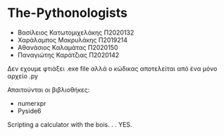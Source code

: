 # The-Pythonologists

- Βασίλειος Κατωτομιχελάκης Π2020132
- Χαράλαμπος Μακρυλάκης Π2019214
- Αθανάσιος Καλαμάτας Π2020150
- Παναγιώτης Καράτζιας Π2020142

Δεν εχουμε φτιάξει .exe file αλλά ο κώδικας αποτελείται από ένα μόνο αρχείο .py

Απαιτούνται οι βιβλιοθήκες:
- numerxpr
- Pyside6

Scripting a calculator with the bois. . .  YES.
